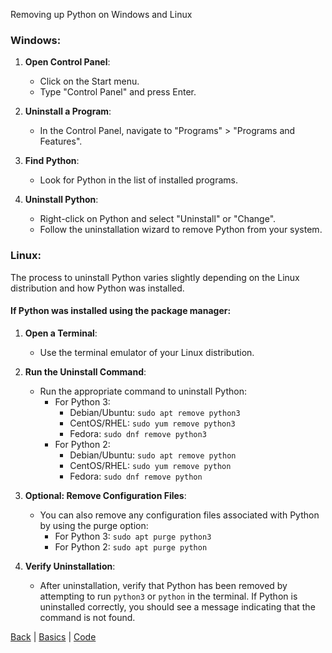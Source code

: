 Removing up Python on Windows and Linux

### Windows:

1. **Open Control Panel**:
   - Click on the Start menu.
   - Type "Control Panel" and press Enter.

2. **Uninstall a Program**:
   - In the Control Panel, navigate to "Programs" > "Programs and Features".

3. **Find Python**:
   - Look for Python in the list of installed programs.

4. **Uninstall Python**:
   - Right-click on Python and select "Uninstall" or "Change".
   - Follow the uninstallation wizard to remove Python from your system.

### Linux:

The process to uninstall Python varies slightly depending on the Linux distribution and how Python was installed.

#### If Python was installed using the package manager:

1. **Open a Terminal**:
   - Use the terminal emulator of your Linux distribution.

2. **Run the Uninstall Command**:
   - Run the appropriate command to uninstall Python:
     - For Python 3:
       - Debian/Ubuntu: `sudo apt remove python3`
       - CentOS/RHEL: `sudo yum remove python3`
       - Fedora: `sudo dnf remove python3`
     - For Python 2:
       - Debian/Ubuntu: `sudo apt remove python`
       - CentOS/RHEL: `sudo yum remove python`
       - Fedora: `sudo dnf remove python`

3. **Optional: Remove Configuration Files**:
   - You can also remove any configuration files associated with Python by using the purge option:
     - For Python 3: `sudo apt purge python3`
     - For Python 2: `sudo apt purge python`

4. **Verify Uninstallation**:
   - After uninstallation, verify that Python has been removed by attempting to run `python3` or `python` in the terminal. If Python is uninstalled correctly, you should see a message indicating that the command is not found.

[Back](../python.md) | [Basics](../basics/basics.md) | [Code](../../code.md)